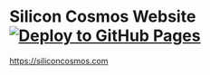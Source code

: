 # Silicon Cosmos Website [![Deploy to GitHub Pages](https://github.com/siliconcosmos/siliconcosmos.github.io/actions/workflows/nuxt3-deploy.yml/badge.svg)](https://github.com/siliconcosmos/siliconcosmos.github.io/actions/workflows/nuxt3-deploy.yml) 

https://siliconcosmos.com
